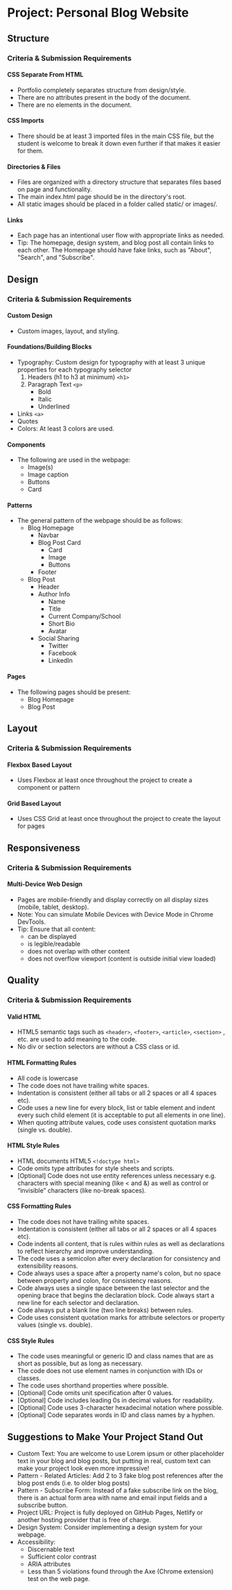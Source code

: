 # Project: Personal Blog Website

## Structure

### Criteria & Submission Requirements

#### CSS Separate From HTML

- Portfolio completely separates structure from design/style.
- There are no attributes present in the body of the document.
- There are no elements in the document.

#### CSS Imports

- There should be at least 3 imported files in the main CSS file, but the student is welcome to break it down even further if that makes it easier for them.

#### Directories & Files

- Files are organized with a directory structure that separates files based on page and functionality.
- The main index.html page should be in the directory's root.
- All static images should be placed in a folder called static/ or images/.

#### Links

- Each page has an intentional user flow with appropriate links as needed.
- Tip: The homepage, design system, and blog post all contain links to each other. The Homepage should have fake links, such as "About", "Search", and "Subscribe".

## Design

### Criteria & Submission Requirements

#### Custom Design

- Custom images, layout, and styling.

#### Foundations/Building Blocks

- Typography: Custom design for typography with at least 3 unique properties for each typography selector
  1. Headers (h1 to h3 at minimum) `<h1>`
  2. Paragraph Text `<p>` 
     - Bold 
     - Italic 
     - Underlined
- Links `<a>`
- Quotes
- Colors: At least 3 colors are used.

#### Components

- The following are used in the webpage:
  - Image(s)
  - Image caption
  - Buttons
  - Card

#### Patterns

- The general pattern of the webpage should be as follows:
  - Blog Homepage
    - Navbar
    - Blog Post Card
      - Card
      - Image
      - Buttons
    - Footer
  - Blog Post
    - Header
    - Author Info
      - Name
      - Title
      - Current Company/School
      - Short Bio
      - Avatar
    - Social Sharing
      - Twitter
      - Facebook
      - LinkedIn

#### Pages

- The following pages should be present:
  - Blog Homepage
  - Blog Post

## Layout

### Criteria & Submission Requirements

#### Flexbox Based Layout

- Uses Flexbox at least once throughout the project to create a component or pattern

#### Grid Based Layout

- Uses CSS Grid at least once throughout the project to create the layout for pages

## Responsiveness

### Criteria & Submission Requirements

#### Multi-Device Web Design

- Pages are mobile-friendly and display correctly on all display sizes (mobile, tablet, desktop).
- Note: You can simulate Mobile Devices with Device Mode in Chrome DevTools.
- Tip: Ensure that all content:
  - can be displayed
  - is legible/readable
  - does not overlap with other content
  - does not overflow viewport (content is outside initial view loaded)

## Quality

### Criteria & Submission Requirements

#### Valid HTML

- HTML5 semantic tags such as `<header>`, `<footer>`, `<article>`, `<section>` , etc. are used to add meaning to the code.
- No div or section selectors are without a CSS class or id.

#### HTML Formatting Rules

- All code is lowercase
- The code does not have trailing white spaces.
- Indentation is consistent (either all tabs or all 2 spaces or all 4 spaces etc).
- Code uses a new line for every block, list or table element and indent every such child element (it is acceptable to put all elements in one line).
- When quoting attribute values, code uses consistent quotation marks (single vs. double).

#### HTML Style Rules

- HTML documents HTML5 `<!doctype html>`
- Code omits type attributes for style sheets and scripts.
- [Optional] Code does not use entity references unless necessary e.g. characters with special meaning (like < and &) as well as control or “invisible” characters (like no-break spaces).

#### CSS Formatting Rules

- The code does not have trailing white spaces.
- Indentation is consistent (either all tabs or all 2 spaces or all 4 spaces etc).
- Code indents all content, that is rules within rules as well as declarations to reflect hierarchy and improve understanding.
- The code uses a semicolon after every declaration for consistency and extensibility reasons.
- Code always uses a space after a property name's colon, but no space between property and colon, for consistency reasons.
- Code always uses a single space between the last selector and the opening brace that begins the declaration block. Code always start a new line for each selector and declaration.
- Code always put a blank line (two line breaks) between rules.
- Code uses consistent quotation marks for attribute selectors or property values (single vs. double).

#### CSS Style Rules

- The code uses meaningful or generic ID and class names that are as short as possible, but as long as necessary.
- The code does not use element names in conjunction with IDs or classes.
- The code uses shorthand properties where possible.
- [Optional] Code omits unit specification after 0 values.
- [Optional] Code includes leading 0s in decimal values for readability.
- [Optional] Code uses 3-character hexadecimal notation where possible.
- [Optional] Code separates words in ID and class names by a hyphen.

## Suggestions to Make Your Project Stand Out

- Custom Text: You are welcome to use Lorem ipsum or other placeholder text in your blog and blog posts, but putting in real, custom text can make your project look even more impressive!
- Pattern - Related Articles: Add 2 to 3 fake blog post references after the blog post ends (i.e. to older blog posts)
- Pattern - Subscribe Form: Instead of a fake subscribe link on the blog, there is an actual form area with name and email input fields and a subscribe button.
- Project URL: Project is fully deployed on GitHub Pages, Netlify or another hosting provider that is free of charge.
- Design System: Consider implementing a design system for your webpage.
- Accessibility:
  - Discernable text
  - Sufficient color contrast
  - ARIA attributes
  - Less than 5 violations found through the Axe (Chrome extension) test on the web page.
